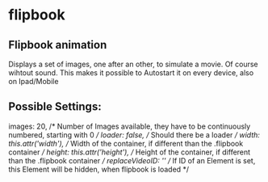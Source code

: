 flipbook
========

Flipbook animation
-----------------
Displays a set of images, one after an other, to simulate a movie. Of course wihtout sound. 
This makes it possible to Autostart it on every device, also on Ipad/Mobile


Possible Settings:
-----------------
  images: 20,  					        /* Number of Images available, they have to be continuously numbered, starting with 0 */
  loader: false,					      /* Should there be a loader */
  width: this.attr('width'),		/* Width of the container, if different than the .flipbook container */
  height: this.attr('height'),	/* Height of the container, if different than the .flipbook container */
  replaceVideoID: ''				    /* If ID of an Element is set, this Element will be hidden, when flipbook is loaded */
